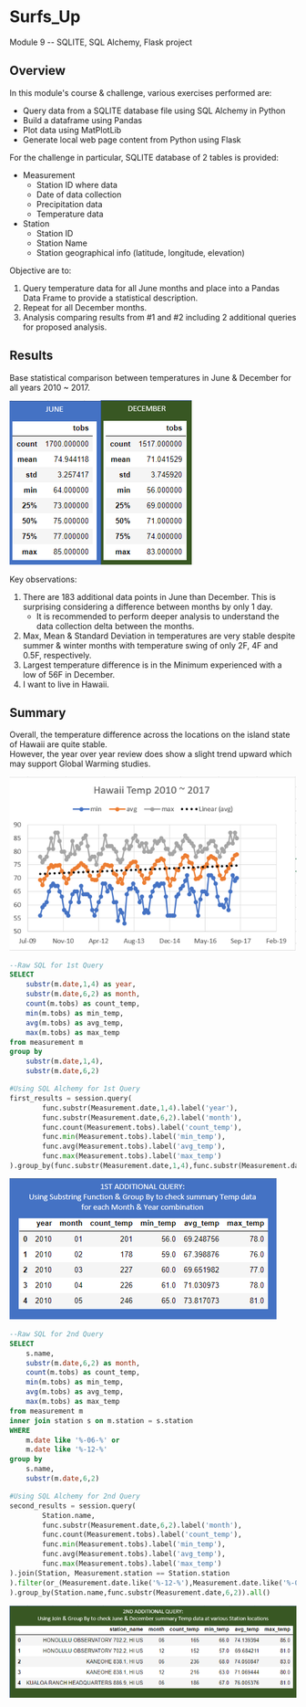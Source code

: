 # Surfs_Up
Module 9 -- SQLITE, SQL Alchemy, Flask project

## Overview
In this module's course & challenge, various exercises performed are:
- Query data from a SQLITE database file using SQL Alchemy in Python
- Build a dataframe using Pandas
- Plot data using MatPlotLib
- Generate local web page content from Python using Flask

For the challenge in particular, SQLITE database of 2 tables is provided:
- Measurement
  - Station ID where data 
  - Date of data collection
  - Precipitation data
  - Temperature data
- Station
  - Station ID
  - Station Name
  - Station geographical info (latitude, longitude, elevation)

Objective are to:
1. Query temperature data for all June months and place into a Pandas Data Frame to provide a statistical description.
2. Repeat for all December months.
3. Analysis comparing results from #1 and #2 including 2 additional queries for proposed analysis. 

## Results

Base statistical comparison between temperatures in June & December for all years 2010 ~ 2017.

![June_December_Summary](/June_December_Summary.png)

Key observations:
1.  There are 183 additional data points in June than December.  This is surprising considering a difference between months by only 1 day.  
    - It is recommended to perform deeper analysis to understand the data collection delta between the months.
2.  Max, Mean & Standard Deviation in temperatures are very stable despite summer & winter months with temperature swing of only 2F, 4F and 0.5F, respectively.
3.  Largest temperature difference is in the Minimum experienced with a low of 56F in December.  
4.  I want to live in Hawaii.

## Summary

Overall, the temperature difference across the locations on the island state of Hawaii are quite stable.  
However, the year over year review does show a slight trend upward which may support Global Warming studies.

![Hawaii_Annual_Temp_Chart](/Hawaii_Annual_Temp_Chart.png)

```SQL
--Raw SQL for 1st Query
SELECT
	substr(m.date,1,4) as year,
	substr(m.date,6,2) as month,
	count(m.tobs) as count_temp,
	min(m.tobs) as min_temp,
	avg(m.tobs) as avg_temp,
	max(m.tobs) as max_temp
from measurement m
group by
	substr(m.date,1,4),
	substr(m.date,6,2)
```

```Python
#Using SQL Alchemy for 1st Query
first_results = session.query(
        func.substr(Measurement.date,1,4).label('year'),
        func.substr(Measurement.date,6,2).label('month'),
        func.count(Measurement.tobs).label('count_temp'),
        func.min(Measurement.tobs).label('min_temp'),
        func.avg(Measurement.tobs).label('avg_temp'),
        func.max(Measurement.tobs).label('max_temp')
).group_by(func.substr(Measurement.date,1,4),func.substr(Measurement.date,6,2)).all()
```

![First_Query_Result](/First_Query_Result.png)

```SQL
--Raw SQL for 2nd Query
SELECT
	s.name,
	substr(m.date,6,2) as month,
	count(m.tobs) as count_temp,
	min(m.tobs) as min_temp,
	avg(m.tobs) as avg_temp,
	max(m.tobs) as max_temp
from measurement m
inner join station s on m.station = s.station
WHERE
	m.date like '%-06-%' or 
	m.date like '%-12-%'
group by
	s.name,
	substr(m.date,6,2)
```
```Python
#Using SQL Alchemy for 2nd Query
second_results = session.query(
        Station.name,
        func.substr(Measurement.date,6,2).label('month'),
        func.count(Measurement.tobs).label('count_temp'),
        func.min(Measurement.tobs).label('min_temp'),
        func.avg(Measurement.tobs).label('avg_temp'),
        func.max(Measurement.tobs).label('max_temp')
).join(Station, Measurement.station == Station.station
).filter(or_(Measurement.date.like('%-12-%'),Measurement.date.like('%-06-%'))
).group_by(Station.name,func.substr(Measurement.date,6,2)).all()
```

![Second_Query_Result](/Second_Query_Result.png)


<!---
Deliverable 1
--A working query is written to retrieve the June temperatures from the date column of the Measurement table. (10 pt)
--The temperatures are added to a list. (10 pt)
--The list of temperatures is converted to a Pandas DataFrame. (10 pt)
--Summary statistics are generated for the DataFrame. (10 pt)
--->
<!---
Deliverable 2
--A working query is written to retrieve the December temperatures from the date column of the Measurement table (10 pt)
--The temperatures are added to a list. (10 pt)
--The list of temperatures is converted to a Pandas DataFrame. (10 pt)
--Summary statistics are generated for the DataFrame. (10 pt)
--->
<!---
Deliverable 3
--There is a title, and there are multiple sections. (2 pt)
--Each section has a heading and subheading. (2 pt)
--Links to images are working and displayed correctly. (2 pt)
--Overview:  The purpose of the analysis is well defined. (3 pt)
--Results:  There is a bulleted list that addresses the three key differences in weather between June and December. (6 pt)
--Summary:  There is a high-level summary of the results and there are two additional queries to perform to gather more weather data for June and December. (5 pt)
--->
